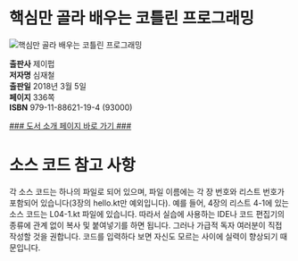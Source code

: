   
# 핵심만 골라 배우는 코틀린 프로그래밍
  

![핵심만 골라 배우는 코틀린 프로그래밍](http://image.kyobobook.co.kr/images/book/xlarge/194/x9791188621194.jpg)

**출판사** 제이펍  
**저자명** 심재철  
**출판일** 2018년 3월 5일  
**페이지** 336쪽  
**ISBN** 979-11-88621-19-4 (93000)  

[### 도서 소개 페이지 바로 가기 ###](http://jpub.tistory.com/768)

# 소스 코드 참고 사항
각 소스 코드는 하나의 파일로 되어 있으며, 파일 이름에는 각 장 번호와 리스트 번호가 포함되어 있습니다(3장의 hello.kt만 예외입니다). 예를 들어, 4장의 리스트 4-1에 있는 소스 코드는 L04-1.kt 파일에 있습니다. 따라서 실습에 사용하는 IDE나 코드 편집기의 종류에 관계 없이 복사 및 붙여넣기를 하면 됩니다. 그러나 가급적 독자 여러분이 직접 작성할 것을 권합니다. 코드를 입력하다 보면 자신도 모르는 사이에 실력이 향상되기 때문입니다.

